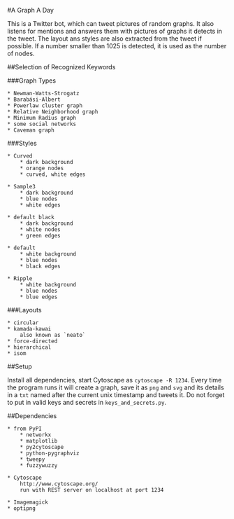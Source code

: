 #A Graph A Day

This is a Twitter bot, which can tweet pictures of random graphs.
It also listens for mentions and answers them with pictures of graphs
it detects in the tweet. The layout ans styles are also extracted from the
tweet if possible. If a number smaller than 1025 is detected, it is used as
the number of nodes.

##Selection of Recognized Keywords

###Graph Types

    * Newman-Watts-Strogatz
    * Barabási-Albert
    * Powerlaw cluster graph
    * Relative Neighborhood graph
    * Minimum Radius graph
    * some social networks
    * Caveman graph

###Styles

    * Curved
        * dark background
        * orange nodes
        * curved, white edges

    * Sample3
        * dark background
        * blue nodes
        * white edges

    * default black
        * dark background
        * white nodes
        * green edges

    * default
        * white background
        * blue nodes
        * black edges

    * Ripple
        * white background
        * blue nodes
        * blue edges

###Layouts

    * circular
    * kamada-kawai
        also known as `neato`
    * force-directed
    * hierarchical
    * isom


##Setup

Install all dependencies, start Cytoscape as `cytoscape -R 1234`.
Every time the program runs it will create a graph, save it as `png` and `svg`
and its details in a `txt` named after the current unix timestamp and tweets
it. Do not forget to put in valid keys and secrets in `keys_and_secrets.py`.

##Dependencies

    * from PyPI
        * networkx
        * matplotlib
        * py2cytoscape
        * python-pygraphviz
        * tweepy
        * fuzzywuzzy

    * Cytoscape
        http://www.cytoscape.org/
        run with REST server on localhost at port 1234

    * Imagemagick
    * optipng

